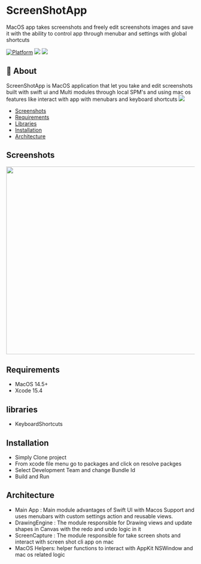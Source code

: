 # ScreenShotApp 
MacOS app takes screenshots and freely edit screenshots images and save it with the ability to control app through menubar and settings with global shortcuts

[![Platform](http://img.shields.io/badge/platform-MacOS-blue.svg?style=flat)](https://developer.apple.com/iphone/index.action)
[![](http://img.shields.io/badge/language-Swift-brightgreen.svg?color=orange)](https://developer.apple.com/swift)
[![](http://img.shields.io/badge/Framework-SwiftUI-brightgreen.svg?color=orange)](https://developer.apple.com/swiftUI)


## 🧐 About
ScreenShotApp is MacOS application that let you take and edit screenshots built with swift ui and Multi modules through local SPM's and using mac os features like interact with app with menubars and  keyboard shortcuts
![](header.png)


- [Screenshots](#screenshots)
- [Requirements](#requirements)
- [Libraries](#libraries)
- [Installation](#installation)
- [Architecture](#Architecture)

## Screenshots

<img src="https://github.com/user-attachments/assets/0d1f7bb1-b219-40e7-8067-810ed9d12739" width="1000" height="500">

## Requirements

* MacOS 14.5+
* Xcode 15.4

## libraries
 - KeyboardShortcuts   

## Installation
- Simply Clone project
-  From xcode file menu go to packages and click on resolve packges
-  Select Development Team and  change Bundle Id
-  Build and Run


## Architecture
- Main App :
      Main module advantages of Swift UI with Macos Support and uses menubars with custom settings action and reusable views.
- DrawingEngine : 
   The module responsible for Drawing views and update shapes in Canvas with the redo and undo logic in it
- ScreenCapture :
   The module responsible for take screen shots and interact with screen shot cli app on mac
- MacOS Helpers:
    helper functions to interact with AppKit NSWindow and mac os related logic
